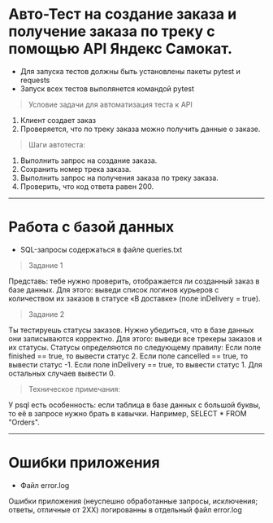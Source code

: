 # Авто-Тест на создание заказа и получение заказа по треку с помощью API Яндекс Самокат.
- Для запуска тестов должны быть установлены пакеты pytest и requests
- Запуск всех тестов выполянется командой pytest

> Условие задачи для автоматизация теста к API
1. Клиент создает заказ
2. Проверяется, что по треку заказа можно получить данные о заказе.

> Шаги автотеста:
1. Выполнить запрос на создание заказа.
2. Сохранить номер трека заказа.
3. Выполнить запрос на получения заказа по треку заказа.
4. Проверить, что код ответа равен 200.


--------------------------------------------------------------------------------------------------------------

# Работа с базой данных
- SQL-запросы содержаться в файле queries.txt

> Задание 1
  
Представь: тебе нужно проверить, отображается ли созданный заказ в базе данных.
Для этого: выведи список логинов курьеров с количеством их заказов в статусе «В доставке» (поле inDelivery = true).

> Задание 2
  
Ты тестируешь статусы заказов. Нужно убедиться, что в базе данных они записываются корректно.
Для этого: выведи все трекеры заказов и их статусы. 
Статусы определяются по следующему правилу:
Если поле finished == true, то вывести статус 2.
Если поле canсelled == true, то вывести статус -1.
Если поле inDelivery == true, то вывести статус 1.
Для остальных случаев вывести 0.

> Техническое примечания:

У psql есть особенность: если таблица в базе данных с большой буквы, то её в запросе нужно брать в кавычки. Например, SELECT * FROM "Orders".


--------------------------------------------------------------------------------------------------------------

# Ошибки приложения
- Файл error.log

Ошибки приложения (неуспешно обработанные запросы, исключения; ответы, отличные от 2XX) логированны в отдельный файл error.log
